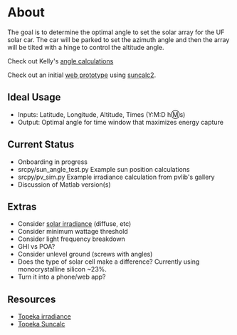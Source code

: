 # About

The goal is to determine the optimal angle to set the solar array for the UF solar car.  The car will be parked to set the azimuth angle and then the array will be tilted with a hinge to control the altitude angle.

Check out Kelly's [angle calculations](AngleCalculations.pdf)

Check out an initial [web prototype](https://solar-gators.github.io/SolarArrayAngleCalculations/) using [suncalc2](https://www.npmjs.com/package/suncalc2).

## Ideal Usage
  * Inputs: Latitude, Longitude, Altitude, Times (Y:M:D h:m:s)
  * Output: Optimal angle for time window that maximizes energy capture

## Current Status
  * Onboarding in progress
  * srcpy/sun_angle_test.py Example sun position calculations
  * srcpy/pv_sim.py Example irradiance calculation from pvlib's gallery
  * Discussion of Matlab version(s)

## Extras
  * Consider [solar irradiance](https://en.wikipedia.org/wiki/Solar_irradiance) (diffuse, etc)
  * Consider minimum wattage threshold
  * Consider light frequency breakdown
  * GHI vs POA?
  * Consider unlevel ground (screws with angles)
  * Does the type of solar cell make a difference?  Currently using monocrystalline silicon ~23%.
  * Turn it into a phone/web app?

## Resources
  * [Topeka irradiance](https://kcc.ks.gov/images/PDFs/charts/Solar_KansasSolarRadiationMap.pdf)
  * [Topeka Suncalc](https://www.suncalc.org/#/38.9325,-95.6784,8/2020.07.13/18:00/1/3)
